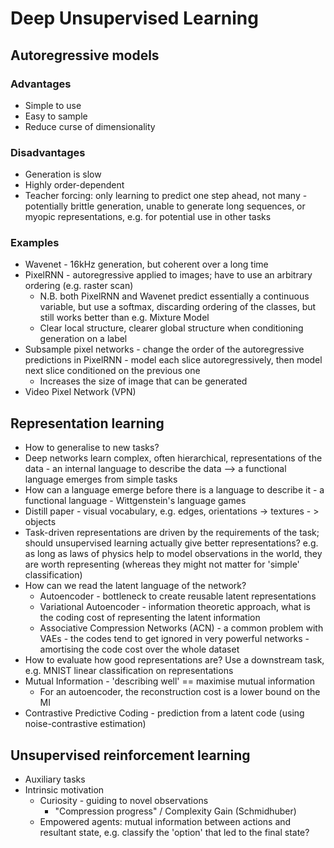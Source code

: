 
# Deep Unsupervised Learning


## Autoregressive models

### Advantages
- Simple to use
- Easy to sample
- Reduce curse of dimensionality

### Disadvantages
- Generation is slow
- Highly order-dependent
- Teacher forcing: only learning to predict one step ahead, not many - potentially brittle generation, unable to generate long sequences, or myopic representations, e.g. for potential use in other tasks

### Examples
- Wavenet - 16kHz generation, but coherent over a long time
- PixelRNN - autoregressive applied to images; have to use an arbitrary ordering (e.g. raster scan)
  - N.B. both PixelRNN and Wavenet predict essentially a continuous variable, but use a softmax, discarding ordering of the classes, but still works better than e.g. Mixture Model
  - Clear local structure, clearer global structure when conditioning generation on a label
- Subsample pixel networks - change the order of the autoregressive predictions in PixelRNN - model each slice autoregressively, then model next slice conditioned on the previous one
  - Increases the size of image that can be generated
- Video Pixel Network (VPN)

## Representation learning
- How to generalise to new tasks?
- Deep networks learn complex, often hierarchical, representations of the data - an internal language to describe the data --> a functional language emerges from simple tasks
- How can a language emerge before there is a language to describe it - a functional language - Wittgenstein's language games 
- Distill paper - visual vocabulary, e.g. edges, orientations -> textures - > objects
- Task-driven representations are driven by the requirements of the task; should unsupervised learning actually give better representations? e.g. as long as laws of physics help to model observations in the world, they are worth representing (whereas they might not matter for 'simple' classification)
- How can we read the latent language of the network? 
  - Autoencoder - bottleneck to create reusable latent representations
  - Variational Autoencoder - information theoretic approach, what is the coding cost of representing the latent information
  - Associative Compression Networks (ACN) - a common problem with VAEs - the codes tend to get ignored in very powerful networks - amortising the code cost over the whole dataset
- How to evaluate how good representations are? Use a downstream task, e.g. MNIST linear classification on representations
- Mutual Information - 'describing well' == maximise mutual information
  - For an autoencoder, the reconstruction cost is a lower bound on the MI
- Contrastive Predictive Coding - prediction from a latent code (using noise-contrastive estimation)

## Unsupervised reinforcement learning
- Auxiliary tasks
- Intrinsic motivation
  - Curiosity - guiding to novel observations
    - "Compression progress" / Complexity Gain (Schmidhuber)
  - Empowered agents: mutual information between actions and resultant state, e.g. classify the 'option' that led to the final state?
  
  

